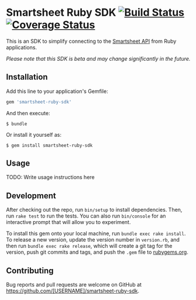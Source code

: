 # Smartsheet Ruby SDK [![Build Status](https://travis-ci.org/armstnp/smartsheet-ruby-sdk.svg?branch=master)](https://travis-ci.org/armstnp/smartsheet-ruby-sdk) [![Coverage Status](https://coveralls.io/repos/github/armstnp/smartsheet-ruby-sdk/badge.svg?branch=master)](https://coveralls.io/github/armstnp/smartsheet-ruby-sdk?branch=master)

This is an SDK to simplify connecting to the [Smartsheet API](http://www.smartsheet.com/developers/api-documentation) from Ruby applications.

*Please note that this SDK is beta and may change significantly in the future.*

## Installation

Add this line to your application's Gemfile:

```ruby
gem 'smartsheet-ruby-sdk'
```

And then execute:

    $ bundle

Or install it yourself as:

    $ gem install smartsheet-ruby-sdk

## Usage

TODO: Write usage instructions here

## Development

After checking out the repo, run `bin/setup` to install dependencies. Then, run `rake test` to run the tests. You can also run `bin/console` for an interactive prompt that will allow you to experiment.

To install this gem onto your local machine, run `bundle exec rake install`. To release a new version, update the version number in `version.rb`, and then run `bundle exec rake release`, which will create a git tag for the version, push git commits and tags, and push the `.gem` file to [rubygems.org](https://rubygems.org).

## Contributing

Bug reports and pull requests are welcome on GitHub at https://github.com/[USERNAME]/smartsheet-ruby-sdk.
